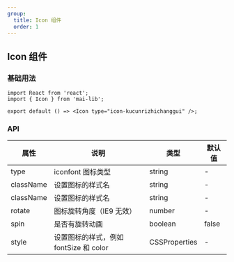 ```yaml
---
group:
  title: Icon 组件
  order: 1
---
```


## Icon 组件

### 基础用法

```tsx
import React from 'react';
import { Icon } from 'mai-lib';

export default () => <Icon type="icon-kucunrizhichanggui" />;
```

### API

| 属性      | 说明                                   | 类型          | 默认值 |
| --------- | -------------------------------------- | ------------- | ------ |
| type      | iconfont 图标类型                      | string        | -      |
| className | 设置图标的样式名                       | string        | -      |
| className | 设置图标的样式名                       | string        | -      |
| rotate    | 图标旋转角度（IE9 无效）               | number        | -      |
| spin      | 是否有旋转动画                         | boolean       | false  |
| style     | 设置图标的样式，例如 fontSize 和 color | CSSProperties | -      |
